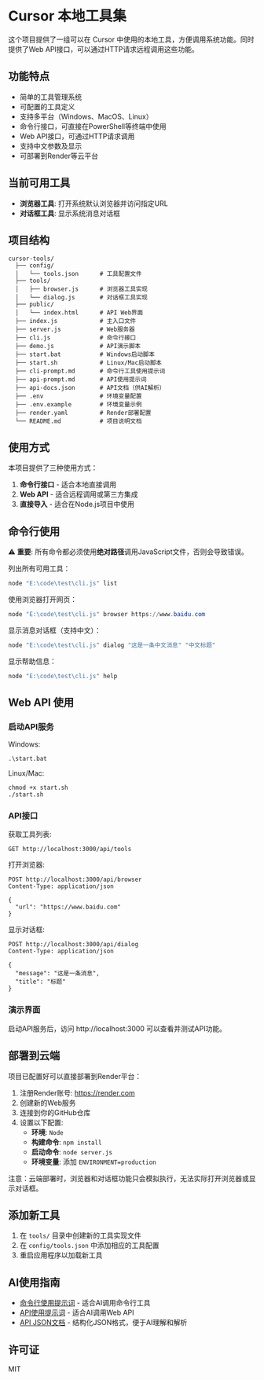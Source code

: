 # Cursor 本地工具集

这个项目提供了一组可以在 Cursor 中使用的本地工具，方便调用系统功能。同时提供了Web API接口，可以通过HTTP请求远程调用这些功能。

## 功能特点

- 简单的工具管理系统
- 可配置的工具定义
- 支持多平台（Windows、MacOS、Linux）
- 命令行接口，可直接在PowerShell等终端中使用
- Web API接口，可通过HTTP请求调用
- 支持中文参数及显示
- 可部署到Render等云平台

## 当前可用工具

- **浏览器工具**: 打开系统默认浏览器并访问指定URL
- **对话框工具**: 显示系统消息对话框

## 项目结构

```
cursor-tools/
  ├── config/
  │   └── tools.json      # 工具配置文件
  ├── tools/
  │   ├── browser.js      # 浏览器工具实现
  │   └── dialog.js       # 对话框工具实现
  ├── public/
  │   └── index.html      # API Web界面
  ├── index.js            # 主入口文件
  ├── server.js           # Web服务器
  ├── cli.js              # 命令行接口
  ├── demo.js             # API演示脚本
  ├── start.bat           # Windows启动脚本
  ├── start.sh            # Linux/Mac启动脚本
  ├── cli-prompt.md       # 命令行工具使用提示词
  ├── api-prompt.md       # API使用提示词
  ├── api-docs.json       # API文档（供AI解析）
  ├── .env                # 环境变量配置
  ├── .env.example        # 环境变量示例
  ├── render.yaml         # Render部署配置
  └── README.md           # 项目说明文档
```

## 使用方式

本项目提供了三种使用方式：

1. **命令行接口** - 适合本地直接调用
2. **Web API** - 适合远程调用或第三方集成
3. **直接导入** - 适合在Node.js项目中使用

## 命令行使用

⚠️ **重要**: 所有命令都必须使用**绝对路径**调用JavaScript文件，否则会导致错误。

列出所有可用工具：

```powershell
node "E:\code\test\cli.js" list
```

使用浏览器打开网页：

```powershell
node "E:\code\test\cli.js" browser https://www.baidu.com
```

显示消息对话框（支持中文）：

```powershell
node "E:\code\test\cli.js" dialog "这是一条中文消息" "中文标题"
```

显示帮助信息：

```powershell
node "E:\code\test\cli.js" help
```

## Web API 使用

### 启动API服务

Windows:
```
.\start.bat
```

Linux/Mac:
```
chmod +x start.sh
./start.sh
```

### API接口

获取工具列表:
```
GET http://localhost:3000/api/tools
```

打开浏览器:
```
POST http://localhost:3000/api/browser
Content-Type: application/json

{
  "url": "https://www.baidu.com"
}
```

显示对话框:
```
POST http://localhost:3000/api/dialog
Content-Type: application/json

{
  "message": "这是一条消息",
  "title": "标题"
}
```

### 演示界面

启动API服务后，访问 http://localhost:3000 可以查看并测试API功能。

## 部署到云端

项目已配置好可以直接部署到Render平台：

1. 注册Render账号: https://render.com
2. 创建新的Web服务
3. 连接到你的GitHub仓库
4. 设置以下配置:
   - **环境**: `Node`
   - **构建命令**: `npm install`
   - **启动命令**: `node server.js`
   - **环境变量**: 添加 `ENVIRONMENT=production`

注意：云端部署时，浏览器和对话框功能只会模拟执行，无法实际打开浏览器或显示对话框。

## 添加新工具

1. 在 `tools/` 目录中创建新的工具实现文件
2. 在 `config/tools.json` 中添加相应的工具配置
3. 重启应用程序以加载新工具

## AI使用指南

- [命令行使用提示词](./cli-prompt.md) - 适合AI调用命令行工具
- [API使用提示词](./api-prompt.md) - 适合AI调用Web API
- [API JSON文档](./api-docs.json) - 结构化JSON格式，便于AI理解和解析

## 许可证

MIT